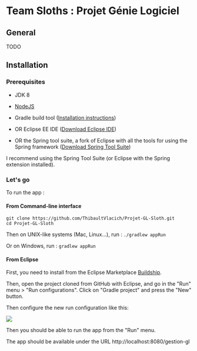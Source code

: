 # Team Sloths : Projet Génie Logiciel

## General

TODO

## Installation

### Prerequisites

* JDK 8
* [NodeJS](https://nodejs.org/)

* Gradle build tool ([Installation instructions](https://gradle.org/install))
* OR Eclipse EE IDE ([Download Eclipse IDE](https://eclipse.org))
* OR the Spring tool suite, a fork of Eclipse with all the tools for using the Spring framework ([Download Spring Tool Suite](https://spring.io/tools/sts))

I recommend using the Spring Tool Suite (or Eclipse with the Spring extension installed).

### Let's go

To run the app :

#### From Command-line interface

```
git clone https://github.com/ThibaultVlacich/Projet-GL-Sloth.git
cd Projet-GL-Sloth
```

Then on UNIX-like systems (Mac, Linux...), run : `./gradlew appRun`

Or on Windows, run : `gradlew appRun`

#### From Eclipse

First, you need to install from the Eclipse Marketplace [Buildship](https://marketplace.eclipse.org/content/buildship-gradle-integration).

Then, open the project cloned from GitHub with Eclipse, and go in the "Run" menu > "Run configurations". Click on "Gradle project" and press the "New" button.

Then configure the new run configuration like this:

![](http://i.imgur.com/9bsDSdx.png)

Then you should be able to run the app from the "Run" menu.

The app should be available under the URL http://localhost:8080/gestion-gl
